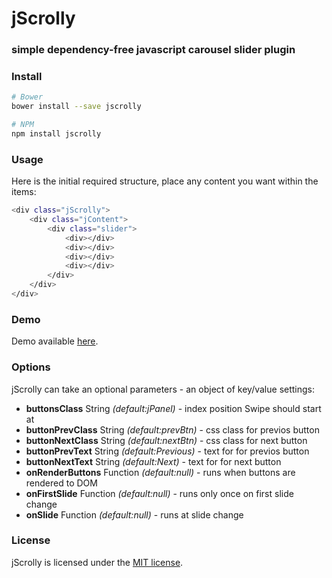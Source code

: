 # jScrolly #
### simple dependency-free javascript carousel slider plugin

### Install ###

```sh
# Bower
bower install --save jscrolly

# NPM
npm install jscrolly
```

### Usage ###

Here is the initial required structure, place any content you want within the items:
```sh
<div class="jScrolly">
    <div class="jContent">
        <div class="slider">
        	<div></div>
        	<div></div>
        	<div></div>
        	<div></div>
        </div>
    </div>
</div>
```

### Demo ###

Demo available [here](#).

### Options ###

jScrolly can take an optional parameters - an object of key/value settings:

- **buttonsClass** String *(default:jPanel)* - index position Swipe should start at
- **buttonPrevClass** String *(default:prevBtn)* - css class for previos button
- **buttonNextClass** String *(default:nextBtn)* - css class for next button
- **buttonPrevText** String *(default:Previous)* - text for for previos button
- **buttonNextText** String *(default:Next)* - text for for next button
- **onRenderButtons** Function *(default:null)* - runs when buttons are rendered to DOM
- **onFirstSlide** Function *(default:null)* - runs only once on first slide change
- **onSlide** Function *(default:null)* - runs at slide change

### License  ###

jScrolly is licensed under the [MIT license](http://opensource.org/licenses/MIT).

